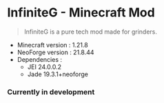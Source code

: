 
# InfiniteG - Minecraft Mod

> InfiniteG is a pure tech mod made for grinders.

- Minecraft version : 1.21.8
- NeoForge version : 21.8.44
- Dependencies :
  - JEI 24.0.0.2
  - Jade 19.3.1+neoforge

### Currently in development